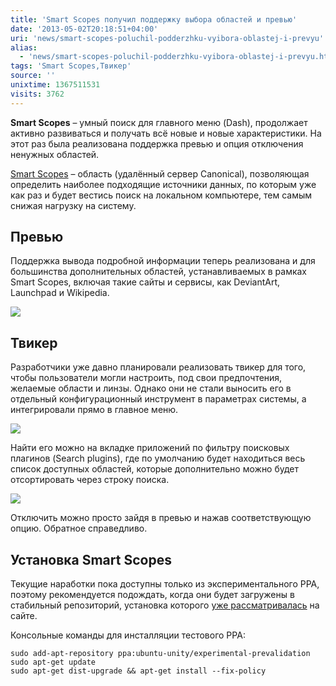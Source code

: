 ```yaml
---
title: 'Smart Scopes получил поддержку выбора областей и превью'
date: '2013-05-02T20:18:51+04:00'
uri: 'news/smart-scopes-poluchil-podderzhku-vyibora-oblastej-i-prevyu'
alias: 
  - 'news/smart-scopes-poluchil-podderzhku-vyibora-oblastej-i-prevyu.html'
tags: 'Smart Scopes,Твикер'
source: ''
unixtime: 1367511531
visits: 3762
---
```

**Smart Scopes** – умный поиск для главного меню (Dash), продолжает активно развиваться и получать всё новые и новые характеристики. На этот раз была реализована поддержка превью и опция отключения ненужных областей.

[Smart Scopes](news/umnyy-poisk-otlozhen-do-ubuntu-13-10) – область (удалённый сервер Canonical), позволяющая определить наиболее подходящие источники данных, по которым уже как раз и будет вестись поиск на локальном компьютере, тем самым снижая нагрузку на систему.

## Превью

Поддержка вывода подробной информации теперь реализована и для большинства дополнительных областей, устанавливаемых в рамках Smart Scopes, включая такие сайты и сервисы, как DeviantArt, Launchpad и Wikipedia.

[![](img/2013/05/02/20-00/smart-scopes-3-8702515488-o.jpg)](img/2013/05/02/20-00/smart-scopes-3-8702515488-o.jpg)

## Твикер

Разработчики уже давно планировали реализовать твикер для того, чтобы пользователи могли настроить, под свои предпочтения, желаемые области и линзы. Однако они не стали выносить его в отдельный конфигурационный инструмент в параметрах системы, а интегрировали прямо в главное меню.

[![](img/2013/05/02/20-00/smart-scopes-1-8702516190-o.jpg)](img/2013/05/02/20-00/smart-scopes-1-8702516190-o.jpg)

Найти его можно на вкладке приложений по фильтру поисковых плагинов (Search plugins), где по умолчанию будет находиться весь список доступных областей, которые дополнительно можно будет отсортировать через строку поиска.

[![](img/2013/05/02/20-00/smart-scopes-2-8701393865-o.jpg)](img/2013/05/02/20-00/smart-scopes-2-8701393865-o.jpg)

Отключить можно просто зайдя в превью и нажав соответствующую опцию. Обратное справедливо.

## Установка Smart Scopes

Текущие наработки пока доступны только из экспериментального PPA, поэтому рекомендуется подождать, когда они будет загружены в стабильный репозиторий, установка которого [уже рассматривалась](apps/ustanovka-smart-scopes-v-ubuntu-1304) на сайте.

Консольные команды для инсталляции тестового PPA:

```
sudo add-apt-repository ppa:ubuntu-unity/experimental-prevalidation 
sudo apt-get update 
sudo apt-get dist-upgrade && apt-get install --fix-policy
```
